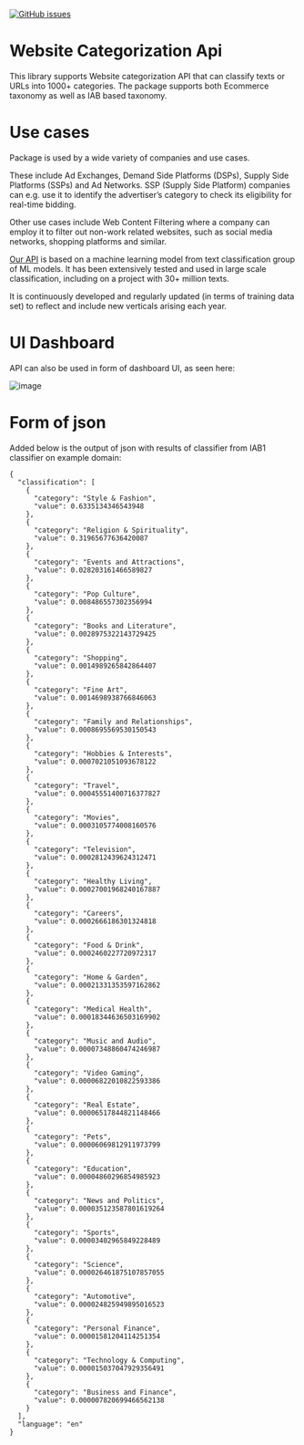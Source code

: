 <a href="https://github.com/explainableaixai/websitecategorizationapi/issues"><img alt="GitHub issues" src="https://img.shields.io/github/issues/explainableaixai/websitecategorizationapi"></a>

# Website Categorization Api

This library supports Website categorization API that can classify texts or URLs into 1000+ categories. The package supports both Ecommerce taxonomy as well as IAB based taxonomy. 

# Use cases

Package is used by a wide variety of companies and use cases. 

These include Ad Exchanges, Demand Side Platforms (DSPs), Supply Side Platforms (SSPs) and Ad Networks. SSP (Supply Side Platform) companies can e.g. use it to identify the advertiser’s category to check its eligibility for real-time bidding. 

Other use cases include Web Content Filtering where a company can employ it to filter out non-work related websites, such as social media networks, shopping platforms and similar. 

[Our API](https://www.websitecategorizationapi.com) is based on a machine learning model from text classification group of ML models. It has been extensively tested and used in large scale classification, including on a project with 30+ million texts. 

It is continuously developed and regularly updated (in terms of training data set) to reflect and include new verticals arising each year. 

# UI Dashboard

API can also be used in form of dashboard UI, as seen here: 

![image](https://user-images.githubusercontent.com/58834207/171235279-f5c67b23-46be-4474-be5a-fd7d859ab16d.png)

# Form of json

Added below is the output of json with results of classifier from IAB1 classifier on example domain: 
```
{
  "classification": [
    {
      "category": "Style & Fashion",
      "value": 0.6335134346543948
    },
    {
      "category": "Religion & Spirituality",
      "value": 0.31965677636420087
    },
    {
      "category": "Events and Attractions",
      "value": 0.028203161466589827
    },
    {
      "category": "Pop Culture",
      "value": 0.008486557302356994
    },
    {
      "category": "Books and Literature",
      "value": 0.0028975322143729425
    },
    {
      "category": "Shopping",
      "value": 0.0014989265842864407
    },
    {
      "category": "Fine Art",
      "value": 0.0014698938766846063
    },
    {
      "category": "Family and Relationships",
      "value": 0.0008695569530150543
    },
    {
      "category": "Hobbies & Interests",
      "value": 0.0007021051093678122
    },
    {
      "category": "Travel",
      "value": 0.00045551400716377827
    },
    {
      "category": "Movies",
      "value": 0.0003105774008160576
    },
    {
      "category": "Television",
      "value": 0.0002812439624312471
    },
    {
      "category": "Healthy Living",
      "value": 0.00027001968240167887
    },
    {
      "category": "Careers",
      "value": 0.0002666186301324818
    },
    {
      "category": "Food & Drink",
      "value": 0.0002460227720972317
    },
    {
      "category": "Home & Garden",
      "value": 0.00021331353597162862
    },
    {
      "category": "Medical Health",
      "value": 0.00018344636503169902
    },
    {
      "category": "Music and Audio",
      "value": 0.00007348860474246987
    },
    {
      "category": "Video Gaming",
      "value": 0.00006822010822593386
    },
    {
      "category": "Real Estate",
      "value": 0.00006517844821148466
    },
    {
      "category": "Pets",
      "value": 0.00006069812911973799
    },
    {
      "category": "Education",
      "value": 0.00004860296854985923
    },
    {
      "category": "News and Politics",
      "value": 0.000035123587801619264
    },
    {
      "category": "Sports",
      "value": 0.00003402965849228489
    },
    {
      "category": "Science",
      "value": 0.000026461875107857055
    },
    {
      "category": "Automotive",
      "value": 0.000024825949895016523
    },
    {
      "category": "Personal Finance",
      "value": 0.00001581204114251354
    },
    {
      "category": "Technology & Computing",
      "value": 0.000015037047929356491
    },
    {
      "category": "Business and Finance",
      "value": 0.000007820699466562138
    }
  ],
  "language": "en"
}
```





